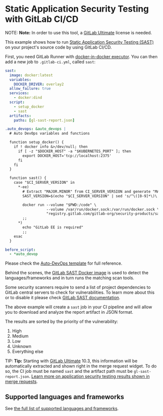 # Static Application Security Testing with GitLab CI/CD

NOTE: **Note:**
In order to use this tool, a [GitLab Ultimate][ee] license
is needed.

This example shows how to run
[Static Application Security Testing (SAST)](https://en.wikipedia.org/wiki/Static_program_analysis)
on your project's source code by using GitLab CI/CD.

First, you need GitLab Runner with [docker-in-docker executor](https://docs.gitlab.com/ee/ci/docker/using_docker_build.html#use-docker-in-docker-executor).
 You can then add a new job to `.gitlab-ci.yml`,
 called `sast`:

```yaml
sast:
  image: docker:latest
  variables:
    DOCKER_DRIVER: overlay2
  allow_failure: true
  services:
    - docker:dind
  script:
    - setup_docker
    - sast
  artifacts:
    paths: [gl-sast-report.json]

.auto_devops: &auto_devops |
  # Auto DevOps variables and functions

  function setup_docker() {
    if ! docker info &>/dev/null; then
      if [ -z "$DOCKER_HOST" -a "$KUBERNETES_PORT" ]; then
        export DOCKER_HOST='tcp://localhost:2375'
      fi
    fi
  }

  function sast() {
    case "$CI_SERVER_VERSION" in
      *-ee)
        # Extract "MAJOR.MINOR" from CI_SERVER_VERSION and generate "MAJOR-MINOR-stable"
        SAST_VERSION=$(echo "$CI_SERVER_VERSION" | sed 's/^\([0-9]*\)\.\([0-9]*\).*/\1-\2-stable/')

        docker run --volume "$PWD:/code" \
                   --volume /var/run/docker.sock:/var/run/docker.sock \
                   "registry.gitlab.com/gitlab-org/security-products/sast:$SAST_VERSION" /app/bin/run /code
        ;;
      *)
        echo "GitLab EE is required"
        ;;
    esac
  }

before_script:
  - *auto_devop
```

Please check the [Auto-DevOps template](https://gitlab.com/gitlab-org/gitlab-ci-yml/blob/master/Auto-DevOps.gitlab-ci.yml) for full reference.

Behind the scenes, the [GitLab SAST Docker image](https://gitlab.com/gitlab-org/security-products/sast)
is used to detect the languages/frameworks and in turn runs the matching scan tools.

Some security scanners require to send a list of project dependencies to GitLab central servers to check for vulnerabilities. To learn more about this or to disable it please
check [GitLab SAST documentation](https://gitlab.com/gitlab-org/security-products/sast#remote-checks).

The above example will create a `sast` job in your CI pipeline and will allow
you to download and analyze the report artifact in JSON format.

The results are sorted by the priority of the vulnerability:

1. High
1. Medium
1. Low
1. Unknown
1. Everything else

TIP: **Tip:**
Starting with [GitLab Ultimate][ee] 10.3, this information will
be automatically extracted and shown right in the merge request widget. To do
so, the CI job must be named `sast` and the artifact path must be
`gl-sast-report.json`.
[Learn more on application security testing results shown in merge requests](../../user/project/merge_requests/sast.md).

## Supported languages and frameworks

See [the full list of supported languages and frameworks](../../user/project/merge_requests/sast.md#supported-languages-and-frameworks).

[ee]: https://about.gitlab.com/products/
